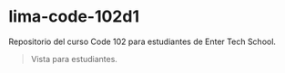 # lima-code-102d1
Repositorio del curso Code 102 para estudiantes de Enter Tech School.

> Vista para estudiantes.
